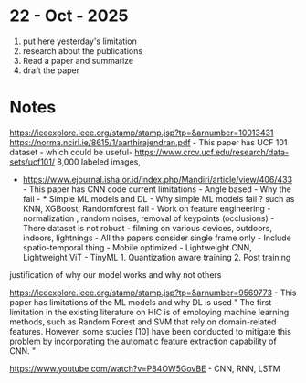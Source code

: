 # 22 - Oct - 2025

1. put here yesterday's limitation
2. research about the publications
3. Read a paper and summarize
4. draft the paper

# Notes

https://ieeexplore.ieee.org/stamp/stamp.jsp?tp=&arnumber=10013431
https://norma.ncirl.ie/8615/1/aarthirajendran.pdf - This paper has UCF 101 dataset - which could be useful- https://www.crcv.ucf.edu/research/data-sets/ucf101/
8,000 labeled images,

- https://www.ejournal.isha.or.id/index.php/Mandiri/article/view/406/433 - This paper has CNN code
  current limitations - Angle based - Why the fail - **\*** Simple ML models and DL - Why simple ML models fail ? such as KNN, XGBoost, Randomforest fail - Work on feature engineering - normalization , random noises, removal of keypoints (occlusions) - There dataset is not robust - filming on various devices, outdoors, indoors, lightnings - All the papers consider single frame only - Include spatio-temporal thing - Mobile optimized - Lightweight CNN, Lightweight ViT - TinyML 1. Quantization aware training 2. Post training

justification of why our model works and why not others

https://ieeexplore.ieee.org/stamp/stamp.jsp?tp=&arnumber=9569773 - This paper has limitations of the ML models and why DL is used
" The first limitation in the existing literature on HIC is of
employing machine learning methods, such as Random Forest
and SVM that rely on domain-related features. However, some
studies [10] have been conducted to mitigate this problem
by incorporating the automatic feature extraction capability
of CNN. "

https://www.youtube.com/watch?v=P84OW5GovBE - CNN, RNN, LSTM

